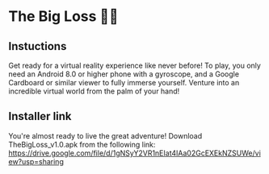 # The Big Loss 🌌🔎
## Instuctions
Get ready for a virtual reality experience like never before! To play, you only need an Android 8.0 or higher phone with a gyroscope, and a Google Cardboard or similar viewer to fully immerse yourself. Venture into an incredible virtual world from the palm of your hand!
## Installer link
You're almost ready to live the great adventure! Download TheBigLoss_v1.0.apk from the following link: https://drive.google.com/file/d/1gNSyY2VR1nEIat4IAa02GcEXEkNZSUWe/view?usp=sharing
